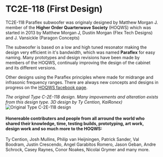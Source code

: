 # TC2E-118 (First Design)
TC2E-118 Paraflex subwoofer was originaly designed by Matthew Morgan J. member of the **Higher Order Quarterwave Society** (HOQWS) which was started in 2013 by Matthew Morgan J, Dustin Morgan (Flex Tech Designs) and J. Vansickle (Paragon Concepts) 

The subwoofer is based on a low and high tuned resonator making the design very efficient in it's bandwidth, which was named **Paraflex** for easy naming. Many prototypes and design revisions have been made by members of the HOQWS, continualy improving the design of the cabinet and its different versions.

Other designs using the Paraflex principles where made for midrange and infrasonic frequency ranges. There are always new concepts and designs in progress on the [HOQWS facebook page](https://www.facebook.com/groups/bassaz/). 

*The original Type C-2E-118 design. Many impovements and alteration exists from this design type.*
*3D design by Ty Cention, KaiRonex)*
![Original Type C-2E-118 design](https://github.com/High-Order-Quarterwave-Society/TC2E-118/blob/master/TC2E-118-crosssection.jpg)

 #### Honereable contributers and people from all arround the world who shared their knowledge, time, testing builds, prototyping, art work, design work and so much more to the HOQWS:
Ty Cention, Josh Mullins, Philip van Heijningen, Patrick Sander, Val Boodram, Justin Crescendo, Angel Garabitos Romero, Jason Geban, Andre Schrock, Casey Raynes, Conor Noakes, Nicolai Grymer and many more.
